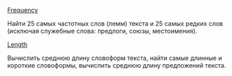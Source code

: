 [Frequency](/frequency-v2.py)

Найти 25 самых частотных слов (лемм) текста и 25 самых редких слов (исключая служебные слова: предлоги, союзы, местоимения).

[Length](/length.py)

Вычислить среднюю длину словоформ текста, найти самые длинные и короткие словоформы, вычислить среднюю длину предложений текста.
